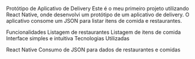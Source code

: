 Protótipo de Aplicativo de Delivery
Este é o meu primeiro projeto utilizando React Native, onde desenvolvi um protótipo de um aplicativo de delivery. O aplicativo consome um JSON para listar itens de comida e restaurantes.

Funcionalidades
Listagem de restaurantes
Listagem de itens de comida
Interface simples e intuitiva
Tecnologias Utilizadas

React Native
Consumo de JSON para dados de restaurantes e comidas


